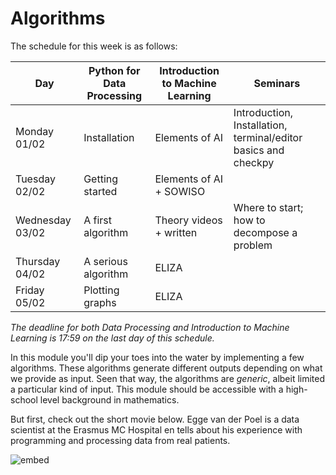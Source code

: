# Algorithms

The schedule for this week is as follows:

| Day             | Python for Data Processing | Introduction to Machine Learning | Seminars                                                          |
|-----------------|----------------------------|----------------------------------|-------------------------------------------------------------------|
| Monday 01/02    | Installation               | Elements of AI                   | Introduction, Installation, terminal/editor basics and checkpy    |
| Tuesday 02/02   | Getting started            | Elements of AI + SOWISO          |                                                                   |
| Wednesday 03/02 | A first algorithm          | Theory videos + written          | Where to start; how to decompose a problem                        |
| Thursday 04/02  | A serious algorithm        | ELIZA                            |                                                                   |
| Friday 05/02    | Plotting graphs            | ELIZA                            |                                                                   |

*The deadline for both Data Processing and Introduction to Machine Learning is 17:59 on the last day of this schedule.*

In this module you'll dip your toes into the water by implementing a few algorithms. These algorithms generate different outputs depending on what we provide as input. Seen that way, the algorithms are *generic*, albeit limited a particular kind of input. This module should be accessible with a high-school level background in mathematics.

But first, check out the short movie below. Egge van der Poel is a data scientist at the Erasmus MC Hospital en tells about his experience with programming and processing data from real patients.

![embed](https://player.vimeo.com/video/235029301)
